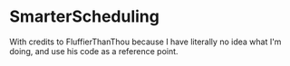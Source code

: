 # SmarterScheduling

With credits to FluffierThanThou because I have literally no idea what I'm doing, and use his code as a reference point.
